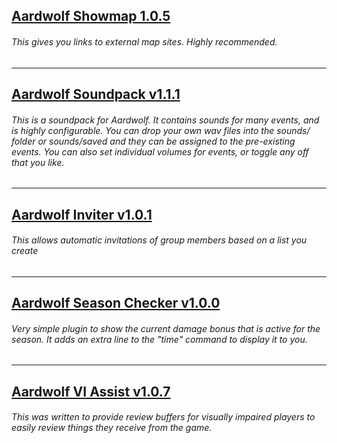 ## [Aardwolf Showmap 1.0.5](https://github.com/hudmond/hudmond.github.io/raw/master/Aardwolf_Showmap_v1.0.5.zip)
###### This gives you links to external map sites. Highly recommended.
---
## [Aardwolf Soundpack v1.1.1](https://github.com/hudmond/hudmond.github.io/raw/master/Aardwolf_Soundpack_v1.1.1.zip)
###### This is a soundpack for Aardwolf. It contains sounds for many events, and is highly configurable. You can drop your own wav files into the sounds/ folder or sounds/saved and they can be assigned to the pre-existing events. You can also set individual volumes for events, or toggle any off that you like.
---
## [Aardwolf Inviter v1.0.1](https://github.com/hudmond/hudmond.github.io/raw/master/Aardwolf_Inviter_v1.0.1.zip)
###### This allows automatic invitations of group members based on a list you create
---
## [Aardwolf Season Checker v1.0.0](https://github.com/hudmond/hudmond.github.io/raw/master/Aardwolf_Season_Checker_v1.0.0.zip)
###### Very simple plugin to show the current damage bonus that is active for the season. It adds an extra line to the "time" command to display it to you.
---
## [Aardwolf VI Assist v1.0.7](https://github.com/hudmond/hudmond.github.io/raw/master/Aardwolf_VI_Assist_v1.0.7.zip)
###### This was written to provide review buffers for visually impaired players to easily review things they receive from the game.
